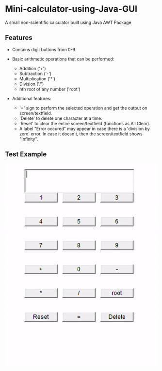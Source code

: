 # Mini-calculator-using-Java-GUI
A small non-scientific calculator built using Java AWT Package

## Features

- Contains digit buttons from 0-9.

- Basic arithmetic operations that can be performed:
   
   + Addition ('+')
   + Subtraction ('-')
   + Multiplication ('*')
   + Division ('/')
   + nth root of any number ('root')
 
 - Additional features:
   
   + '=' sign to perform the selected operation and get the output on screen/textfield.
   + 'Delete' to delete one character at a time.
   + 'Reset' to clear the entire screen/textfield (functions as All Clear). 
   + A label "Error occured" may appear in case there is a 'division by zero' error. In case it doesn't, then the screen/textfield shows "Infinity".
   
## Test Example

![Calculator using JAVA](./calculator.gif)
